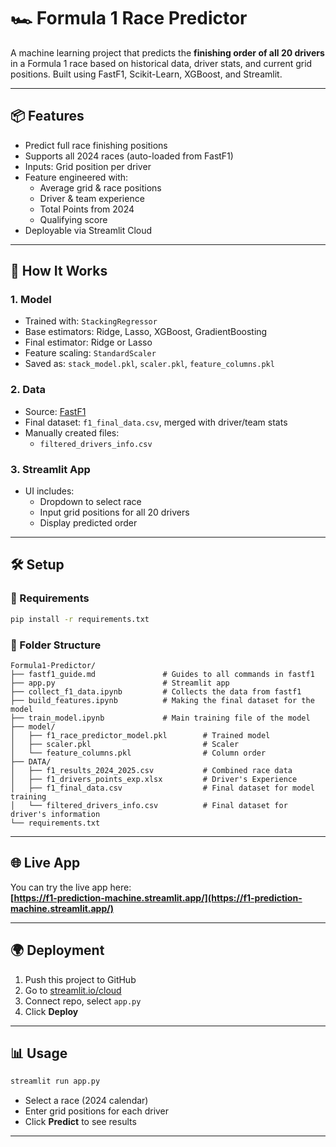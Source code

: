 # 🏎️ Formula 1 Race Predictor

A machine learning project that predicts the **finishing order of all 20 drivers** in a Formula 1 race based on historical data, driver stats, and current grid positions. Built using FastF1, Scikit-Learn, XGBoost, and Streamlit.

---

## 📦 Features
- Predict full race finishing positions
- Supports all 2024 races (auto-loaded from FastF1)
- Inputs: Grid position per driver
- Feature engineered with:
  - Average grid & race positions
  - Driver & team experience
  - Total Points from 2024
  - Qualifying score
- Deployable via Streamlit Cloud

---

## 🚀 How It Works

### 1. **Model**
- Trained with: `StackingRegressor`
- Base estimators: Ridge, Lasso, XGBoost, GradientBoosting
- Final estimator: Ridge or Lasso
- Feature scaling: `StandardScaler`
- Saved as: `stack_model.pkl`, `scaler.pkl`, `feature_columns.pkl`

### 2. **Data**
- Source: [FastF1](https://docs.fastf1.dev/)
- Final dataset: `f1_final_data.csv`, merged with driver/team stats
- Manually created files:
  - `filtered_drivers_info.csv`

### 3. **Streamlit App**
- UI includes:
  - Dropdown to select race
  - Input grid positions for all 20 drivers
  - Display predicted order

---

## 🛠️ Setup

### 🔗 Requirements
```bash
pip install -r requirements.txt
```

### 📂 Folder Structure
```
Formula1-Predictor/
├── fastf1_guide.md               # Guides to all commands in fastf1
├── app.py                        # Streamlit app
├── collect_f1_data.ipynb         # Collects the data from fastf1
├── build_features.ipynb          # Making the final dataset for the model
├── train_model.ipynb             # Main training file of the model
├── model/
│   ├── f1_race_predictor_model.pkl        # Trained model
│   ├── scaler.pkl                         # Scaler
│   └── feature_columns.pkl                # Column order
├── DATA/
│   ├── f1_results_2024_2025.csv           # Combined race data
│   ├── f1_drivers_points_exp.xlsx         # Driver's Experience
│   ├── f1_final_data.csv                  # Final dataset for model training
│   └── filtered_drivers_info.csv          # Final dataset for driver's information
└── requirements.txt
```

---

## 🌐 Live App
You can try the live app here:  
**[https://f1-prediction-machine.streamlit.app/](https://f1-prediction-machine.streamlit.app/)**

---

## 🌍 Deployment
1. Push this project to GitHub
2. Go to [streamlit.io/cloud](https://streamlit.io/cloud)
3. Connect repo, select `app.py`
4. Click **Deploy**

---
## 📊 Usage

```bash
streamlit run app.py
```
- Select a race (2024 calendar)
- Enter grid positions for each driver
- Click **Predict** to see results

---
